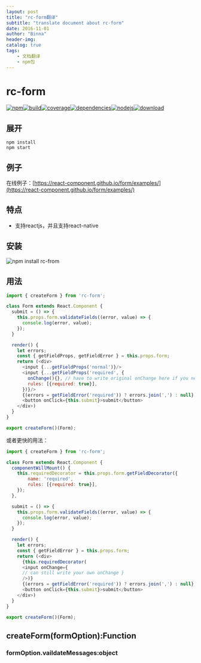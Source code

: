 ```yaml
---
layout: post
title: "rc-form翻译"
subtitle: "translate document about rc-form"
date: 2016-11-01
author: "Binna"
header-img:
catalog: true
tags:
    - 文档翻译
    - npm包
---
```


# rc-form

[![npm](https://img.shields.io/npm/v/rc-form.svg?style=flat-square)](https://npmjs.org/package/rc-form)[![build](https://img.shields.io/travis/react-component/form.svg?style=flat-square)](https://travis-ci.org/react-component/form)[![coverage](https://img.shields.io/coveralls/react-component/form.svg?style=flat-square)](https://coveralls.io/r/react-component/form?branch=master)[![dependencies](https://img.shields.io/gemnasium/react-component/form.svg?style=flat-square)](https://gemnasium.com/react-component/form)[![nodejs](https://img.shields.io/badge/node.js-%3E=_0.10-green.svg?style=flat-square)](http://nodejs.org/download/)[![download](https://img.shields.io/npm/dm/rc-form.svg?style=flat-square)](https://npmjs.org/package/rc-form)

## 展开

```shell
npm install
npm start
```

## 例子

在线例子：[https://react-component.github.io/form/examples/](https://react-component.github.io/form/examples/)

## 特点

* 支持reactjs，并且支持react-native

## 安装

![npm install rc-from](https://nodei.co/npm/rc-form.png)

## 用法

```javascript
import { createForm } from 'rc-form';

class Form extends React.Component {
  submit = () => {
    this.props.form.validateFields((error, value) => {
      console.log(error, value);
    });
  }

  render() {
    let errors;
    const { getFieldProps, getFieldError } = this.props.form;
    return (<div>
      <input {...getFieldProps('normal')}/>
      <input {...getFieldProps('required', {
        onChange(){}, // have to write original onChange here if you need
        rules: [{required: true}],
      })}/>
      {(errors = getFieldError('required')) ? errors.join(',') : null}
      <button onClick={this.submit}>submit</button>
    </div>)
  }
}

export createForm()(Form);
```

或者更快的用法：

```js
import { createForm } from 'rc-form';

class Form extends React.Component {
  componentWillMount() {
    this.requiredDecorator = this.props.form.getFieldDecorator({
        name: 'required',
        rules: [{required: true}],
    });
  },

  submit = () => {
    this.props.form.validateFields((error, value) => {
      console.log(error, value);
    });
  }

  render() {
    let errors;
    const { getFieldError } = this.props.form;
    return (<div>
      {this.requiredDecorator(
      <input onChange={
      // can still write your own onChange }
      />)}
      {(errors = getFieldError('required')) ? errors.join(',') : null}
      <button onClick={this.submit}>submit</button>
    </div>)
  }
}

export createForm()(Form);
```

## createForm(formOption):Function

### formOption.vaildateMessages:object



